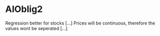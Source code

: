 # AIOblig2

Regression better for stocks [...]
Prices will be continuous, therefore the values wont be seperated [...]
